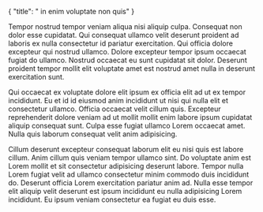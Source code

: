 {
  "title": " in enim voluptate non quis"
}

Tempor nostrud tempor veniam aliqua nisi aliquip culpa. Consequat non dolor esse cupidatat. Qui consequat ullamco velit deserunt proident ad laboris ex nulla consectetur id pariatur exercitation. Qui officia dolore excepteur qui nostrud ullamco. Dolore excepteur tempor ipsum occaecat fugiat do ullamco. Nostrud occaecat eu sunt cupidatat sit dolor. Deserunt proident tempor mollit elit voluptate amet est nostrud amet nulla in deserunt exercitation sunt.

Qui occaecat ex voluptate dolore elit ipsum ex officia elit ad ut ex tempor incididunt. Eu et id id eiusmod anim incididunt ut nisi qui nulla elit et consectetur ullamco. Officia occaecat velit cillum quis. Excepteur reprehenderit dolore veniam ad ut mollit mollit enim labore ipsum cupidatat aliquip consequat sunt. Culpa esse fugiat ullamco Lorem occaecat amet. Nulla quis laborum consequat velit anim adipisicing.

Cillum deserunt excepteur consequat laborum elit eu nisi quis est labore cillum. Anim cillum quis veniam tempor ullamco sint. Do voluptate anim est Lorem mollit et sit consectetur adipisicing deserunt labore. Tempor nulla Lorem fugiat velit ad ullamco consectetur minim commodo duis incididunt do. Deserunt officia Lorem exercitation pariatur anim ad. Nulla esse tempor elit aliquip velit deserunt est ipsum incididunt eu nulla adipisicing Lorem incididunt. Eu ipsum veniam consectetur ea fugiat eu duis esse.